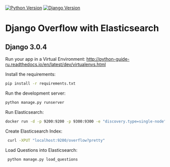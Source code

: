 [![Python Version](https://img.shields.io/badge/python-3.6-brightgreen.svg)](https://python.org)
[![Django Version](https://img.shields.io/badge/django-3.0.4-brightgreen.svg)](https://djangoproject.com)

# Django Overflow with Elasticsearch

## Django 3.0.4

Run your app in a Virtual Environment: http://python-guide-ru.readthedocs.io/en/latest/dev/virtualenvs.html

Install the requirements:

```bash
pip install -r requirements.txt
```

Run the development server:

```bash
python manage.py runserver
```

Run Elasticsearch:

```bash
docker run -d -p 9200:9200 -p 9300:9300 -e "discovery.type=single-node" docker.elastic.co/elasticsearch/elasticsearch:6.0.0
```

Create Elasticsearch Index:

```bash
 curl -XPUT "localhost:9200/overflow?pretty"
```

Load Questions into Elasticsearch:

```bash
 python manage.py load_questions
```